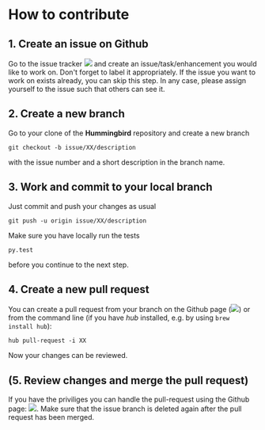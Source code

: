 # How to contribute

## 1. Create an issue on Github
Go to the issue tracker ![](https://github.com/FXIhub/hummingbird/issues) and create an issue/task/enhancement you would like to work on.
Don't forget to label it appropriately. If the issue you want to work on exists already, you can skip this step.
In any case, please assign yourself to the issue such that others can see it.

## 2. Create a new branch
Go to your clone of the **Hummingbird** repository and create a new branch
```
git checkout -b issue/XX/description

```
with the issue number and a short description in the branch name.

## 3. Work and commit to your local branch
Just commit and push your changes as usual
```
git push -u origin issue/XX/description
```
Make sure you have locally run the tests
```
py.test
```
before you continue to the next step.

## 4. Create a new pull request
You can create a pull request from your branch on the Github page (![](https://github.com/FXIhub/hummingbird/pull/new/master)) or
from the command line (if you have *hub* installed, e.g. by using `brew install hub`):
```
hub pull-request -i XX 
```
Now your changes can be reviewed.

## (5. Review changes and merge the pull request)
If you have the priviliges you can handle the pull-request using the Github page: ![](https://github.com/FXIhub/hummingbird/pulls). Make sure that 
the issue branch is deleted again after the pull request has been merged.

